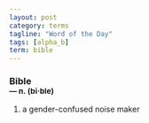 ```yaml
---
layout: post
category: terms
tagline: "Word of the Day"
tags: [alpha_b]
term: bible
---
```


<h3>Bible<br/> <small>&mdash; n. (bi<span>&middot;</span>ble)</small></h3>
<p><ol><li>a gender-confused noise maker</li>
</ol></p>
